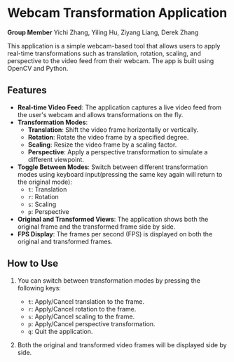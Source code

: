 # Webcam Transformation Application

**Group Member** Yichi Zhang, Yiling Hu, Ziyang Liang, Derek Zhang

This application is a simple webcam-based tool that allows users to apply real-time transformations such as translation, rotation, scaling, and perspective to the video feed from their webcam. The app is built using OpenCV and Python.

## Features

- **Real-time Video Feed**: The application captures a live video feed from the user's webcam and allows transformations on the fly.
- **Transformation Modes**:
  - **Translation**: Shift the video frame horizontally or vertically.
  - **Rotation**: Rotate the video frame by a specified degree.
  - **Scaling**: Resize the video frame by a scaling factor.
  - **Perspective**: Apply a perspective transformation to simulate a different viewpoint.
- **Toggle Between Modes**: Switch between different transformation modes using keyboard input(pressing the same key again will return to the original mode):
  - `t`: Translation
  - `r`: Rotation
  - `s`: Scaling
  - `p`: Perspective
- **Original and Transformed Views**: The application shows both the original frame and the transformed frame side by side.
- **FPS Display**: The frames per second (FPS) is displayed on both the original and transformed frames.

## How to Use

1. You can switch between transformation modes by pressing the following keys:
   - `t`: Apply/Cancel translation to the frame.
   - `r`: Apply/Cancel rotation to the frame.
   - `s`: Apply/Cancel scaling to the frame.
   - `p`: Apply/Cancel perspective transformation.
   - `q`: Quit the application.

2. Both the original and transformed video frames will be displayed side by side.

